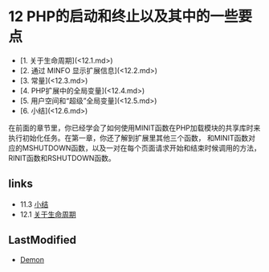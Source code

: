 # 12 PHP的启动和终止以及其中的一些要点

<ul class="catalog">
				<li> [1. 关于生命周期](<12.1.md>) </li>
				<li> [2. 通过 MINFO 显示扩展信息](<12.2.md>) </li>
				<li> [3. 常量](<12.3.md>) </li>
                                <li> [4. PHP扩展中的全局变量](<12.4.md>) </li>
                                <li> [5. 用户空间和“超级”全局变量](<12.5.md>) </li>
                                <li> [6. 小结](<12.6.md>) </li>
		</ul>
在前面的章节里，你已经学会了如何使用MINIT函数在PHP加载模块的共享库时来执行初始化任务。在第一章，你还了解到扩展里其他三个函数，
和MINIT函数对应的MSHUTDOWN函数，以及一对在每个页面请求开始和结束时候调用的方法，RINIT函数和RSHUTDOWN函数。


## links
   * 11.3 [小结](<11.3.md>)
   * 12.1 [关于生命周期](<12.1.md>)

## LastModified
   * [Demon](<http://www.demon.at>)
